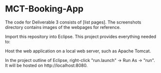 # MCT-Booking-App

The code for Deliverable 3 consists of [list pages]. The screenshots directory contains images of the webpages for reference.

Import this repository into Eclipse. This project provides everything needed to:

Host the web application on a local web server, such as Apache Tomcat.

In the project outline of Eclipse, right-click "run.launch" -> Run As -> "run". It will be hosted on http://localhost:8080.

